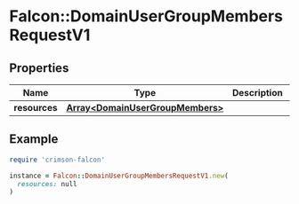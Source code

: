 # Falcon::DomainUserGroupMembersRequestV1

## Properties

| Name | Type | Description | Notes |
| ---- | ---- | ----------- | ----- |
| **resources** | [**Array&lt;DomainUserGroupMembers&gt;**](DomainUserGroupMembers.md) |  |  |

## Example

```ruby
require 'crimson-falcon'

instance = Falcon::DomainUserGroupMembersRequestV1.new(
  resources: null
)
```


